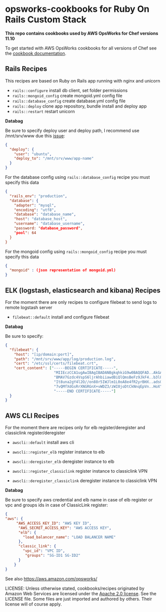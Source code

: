 opsworks-cookbooks for Ruby On Rails Custom Stack
===================================================

**This repo contains cookbooks used by AWS OpsWorks for Chef versions 11.10**

To get started with AWS OpsWorks cookbooks for all versions of Chef see the [cookbook documentation](https://docs.aws.amazon.com/opsworks/latest/userguide/workingcookbook.html).

Rails Recipes
------------------
This recipes are based on Ruby on Rails app running with nginx and unicorn

* `rails::configure` install db client, set folder permissions
* `rails::mongoid_config` create mongoid.yml config file
* `rails::database_config` create database.yml config file
* `rails::deploy` clone app repository, bundle install and deploy app
* `rails::restart` restart unicorn

**Databag**

Be sure to specify deploy user and deploy path, I recommend use /mnt/srv/www due this [issue](https://github.com/aws/opsworks-cookbooks/issues/213):
```json
{
  "deploy": {
    "user": "ubuntu",
    "deploy_to": "/mnt/srv/www/app-name"
  }
}
```

For the database config using `rails::database_config` recipe you must specify this data
```json
{
  "rails_env": "production",
  "database": {
    "adapter": "mysql",
    "encoding": "utf8",
    "database": "database_name",
    "host": "database_host",
    "username": "database_username",
    "password: "database_password",
    "pool": 64
  }
}
```

For the mongoid config using `rails::mongoid_config` recipe you must specify this data
```json
{
  "mongoid" : (json representation of mongoid.yml)
}
```

ELK (logstash, elasticsearch and kibana) Recipes
------------------
For the moment there are only recipes to configure filebeat to send logs to remote logstash server

* `filebeat::default` install and configure filebeat

**Databag**

Be sure to specify:
```json
{
  "filebeat": {
    "host": "[ip/domain:port]",
    "path": "/mnt/srv/www/app/log/production.log",
    "cert": "/etc/ssl/certs/filebeat.crt",
    "cert_content": ["-----BEGIN CERTIFICATE-----",
                      "MIIEczCCA1ugAwIBAgIBADANBgkqhkiG9w0BAQQFAD..AkGA1UEBhMCR0Ix",
                      "BMAV7Gzdc4VspS6ljrAhbiiawdBiQlQmsBeFz9JkF4..b3l8BoGN+qMa56Y",
                      "It8una2gY4l2O//on88r5IWJlm1L0oA8e4fR2yrBHX..adsGeFKkyNrwGi/",
                      "7vQMfXdGsRrXNGRGnX+vWDZ3/zWI0joDtCkNnqEpVn..HoX",
                      "-----END CERTIFICATE-----"]
  }
}
```

AWS CLI Recipes
------------------
For the moment there are recipes only for elb register/deregister and classiclink register/deregister

* `awscli::default` install aws cli

* `awscli::register_elb` register instance to elb

* `awscli::deregister_elb` deregister instance to elb

* `awscli::register_classiclink` register instance to classiclink VPN

* `awscli::deregister_classiclink` deregister instance to classiclink VPN

**Databag**

Be sure to specify aws credential and elb name in case of elb register or vpc and groups ids in case of ClassicLink register:
```json
{
"aws": {
     "AWS_ACCESS_KEY_ID": "AWS KEY ID",
      "AWS_SECRET_ACCESS_KEY": "AWS ACCESS KEY",
      "elb": {
        "load_balancer_name": "LOAD BALANCER NAME"
      },
      "classic_link": {
        "vpc_id": "VPC ID",
         "groups": "SG-ID1 SG-ID2"
      }
    }
}
```




See also <https://aws.amazon.com/opsworks/>

LICENSE: Unless otherwise stated, cookbooks/recipes originated by Amazon Web Services are licensed
under the [Apache 2.0 license](http://aws.amazon.com/apache2.0/). See the LICENSE file. Some files
are just imported and authored by others. Their license will of course apply.
